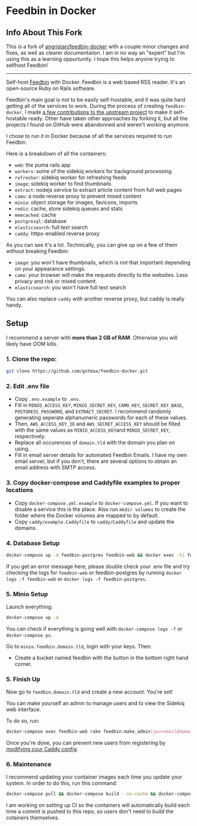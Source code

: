 # Feedbin in Docker
## Info About This Fork

This is a fork of [angristan/feedbin-docker](https://github.com/angristan/feedbin-docker) with a couple minor changes and fixes, as well as clearer documentaiion. I am in no way an "expert" but I'm using this as a learning oppurtunity. I hope this helps anyone trying to selfhost Feedbin!

----
Self-host [Feedbin](https://github.com/feedbin/feedbin) with Docker. Feedbin is a web based RSS reader. It's an open-source Ruby on Rails software.

Feedbin's main goal is not to be easily self-hostable, and it was quite hard getting all of the services to work. During the process of creating `feedbin-docker`, I made [a few contributions to the upstream project](https://github.com/feedbin/feedbin/commits?author=angristan) to make it self-hostable ready. Other have taken other approaches by forking it, but all the projects I found on GitHub were abandonned and weren't working anymore.

I chose to run it in Docker because of all the services required to run Feedbin.

Here is a breakdown of all the containers:

* `web`: the puma rails app
* `workers`: some of the sidekiq workers for background processing
* `refresher`: sidekiq worker for refreshing feeds
* `image`: sidekiq worker to find thumbnails
* `extract`: nodejs service to extract article content from full web pages
* `camo`: a node reverse proxy to prevent mixed content
* `minio`: object storage for images, favicons, imports
* `redis`: cache, store sidekiq queues and stats
* `memcached`: cache
* `postgresql`: database
* `elasticsearch`: full text search
* `caddy`: https-enabled reverse proxy

As you can see it's a lot. Technically, you can give up on a few of them without breaking Feedbin:

* `image`: you won't have thumbnails, which is not that important depending on your appearance settings.
* `camo`: your browser will make the requests directly to the websites. Less privacy and risk or mixed content.
* `elasticsearch`: you won't have full text search

You can also replace `caddy` with another reverse proxy, but caddy is really handy.

## Setup

I recommend a server with **more than 2 GB of RAM**. Otherwise you will likely have OOM kills.

### 1. Clone the repo:

```sh
git clone https://github.com/gotmax/feedbin-docker.git
```

### 2. Edit .env file
* Copy `.env.example` to `.env`.
* Fill in `MINIO_ACCESS_KEY`, `MINIO_SECRET_KEY`, `CAMO_KEY`, `SECRET_KEY_BASE`, `POSTGRESS_PASSWORD`, and `EXTRACT_SECRET`. I recommend randomly generating seperate alphanumeric passwords for each of these values. 
* Then, `AWS_ACCESS_KEY_ID` and `AWS_SECRET_ACCESS_KEY` should be filled with the same values as `MINIO_ACCESS_KEY`and `MINIO_SECRET_KEY`, respectively.
* Replace all occurences of `domain.tld` with the domain you plan on using.
* Fill in email server details for automated Feedbin Emails. I have my own email server, but if you don't, there are several options to obtain an email address with SMTP access.

### 3. Copy docker-compose and Caddyfile examples to proper locations
* Copy `docker-compose.yml.example` to `docker-compose.yml`. If you want to disable a service this is the place. Also run `mkdir volumes` to create the folder where the Docker volumes are mapped to by default.
* Copy `caddy/example.Caddyfile` to `caddy/Caddyfile` and update the domains.

### 4. Database Setup

```sh
docker-compose up -d feedbin-postgres feedbin-web && docker exec -ti feedbin-web rake db:setup
```

If you get an error message here, please double check your .env file and try checking the logs for `feedbin-web` or feedbin-postgres by running `docker logs -f feedbin-web` or `docker logs -f feedbin-postgres`.

### 5. Minio Setup

Launch everything:

```sh
docker-compose up -d
```

You can check if everything is going well with `docker-compose logs -f` or `docker-compose ps`.

Go to `minio.feedbin.domain.tld`, login with your keys. Then:

* Create a bucket named feedbin with the button in the bottom right hand corner.

### 5. Finish Up
Now go to `feedbin.domain.tld` and create a new account. You're set!

You can make yourself an admin to manage users and to view the Sidekiq web interface.

To do so, run:

```sh
docker-compose exec feedbin-web rake feedbin:make_admin[youremail@domain.tld]
```

Once you're done, you can prevent new users from registering by [modifying cour Caddy config](https://github.com/angristan/feedbin-docker/issues/3#issuecomment-700286769).

### 6. Maintenance
I recommend updating your container images each time you update your system. In order to do this, run this command:
``` sh
docker-compose pull && docker-compose build --no-cache && docker-compose up -d
```

I am working on setting up CI so the containers will automatically build each time a commit is pushed to this repo, so users don't need to build the cotainers themselves.
